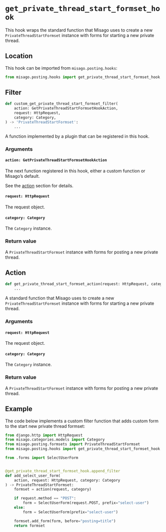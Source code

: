 # `get_private_thread_start_formset_hook`

This hook wraps the standard function that Misago uses to create a new `PrivateThreadStartFormset` instance with forms for starting a new private thread.


## Location

This hook can be imported from `misago.posting.hooks`:

```python
from misago.posting.hooks import get_private_thread_start_formset_hook
```


## Filter

```python
def custom_get_private_thread_start_formset_filter(
    action: GetPrivateThreadStartFormsetHookAction,
    request: HttpRequest,
    category: Category,
) -> 'PrivateThreadStartFormset':
    ...
```

A function implemented by a plugin that can be registered in this hook.


### Arguments

#### `action: GetPrivateThreadStartFormsetHookAction`

The next function registered in this hook, either a custom function or Misago’s default.

See the [action](#action) section for details.


#### `request: HttpRequest`

The request object.


#### `category: Category`

The `Category` instance.


### Return value

A `PrivateThreadStartFormset` instance with forms for posting a new private thread.


## Action

```python
def get_private_thread_start_formset_action(request: HttpRequest, category: Category) -> 'PrivateThreadStartFormset':
    ...
```

A standard function that Misago uses to create a new `PrivateThreadStartFormset` instance with forms for starting a new private thread.


### Arguments

#### `request: HttpRequest`

The request object.


#### `category: Category`

The `Category` instance.


### Return value

A `PrivateThreadStartFormset` instance with forms for posting a new private thread.


## Example

The code below implements a custom filter function that adds custom form to the start new private thread formset:

```python
from django.http import HttpRequest
from misago.categories.models import Category
from misago.posting.formsets import PrivateThreadStartFormset
from misago.posting.hooks import get_private_thread_start_formset_hook

from .forms import SelectUserForm


@get_private_thread_start_formset_hook.append_filter
def add_select_user_form(
    action, request: HttpRequest, category: Category
) -> PrivateThreadStartFormset:
    formset = action(request, category)

    if request.method == "POST":
        form = SelectUserForm(request.POST, prefix="select-user")
    else:
        form = SelectUserForm(prefix="select-user")

    formset.add_form(form, before="posting=title")
    return formset
```